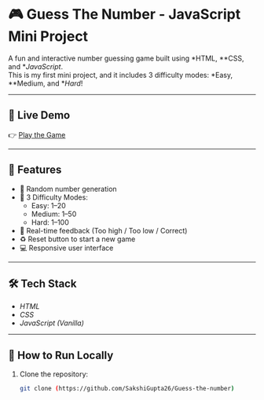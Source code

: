 # 🎮 Guess The Number - JavaScript Mini Project

A fun and interactive number guessing game built using *HTML, **CSS, and **JavaScript*.  
This is my first mini project, and it includes 3 difficulty modes: *Easy, **Medium, and **Hard*!

---

## 🔗 Live Demo

👉 [Play the Game](https://guess-the-number-tau-five.vercel.app/)

---

## 🚀 Features

- 🔢 Random number generation
- 🎯 3 Difficulty Modes:
  - Easy: 1–20 
  - Medium: 1–50 
  - Hard: 1–100
- 🧠 Real-time feedback (Too high / Too low / Correct)
- ♻ Reset button to start a new game
- 💻 Responsive user interface

---

## 🛠 Tech Stack

- *HTML*
- *CSS*
- *JavaScript (Vanilla)*

---

## 📁 How to Run Locally

1. Clone the repository:
   ```bash
   git clone (https://github.com/SakshiGupta26/Guess-the-number)

